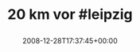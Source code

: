 ---
retweeted: false
source: <a href="http://twitter.com" rel="nofollow">Twitter Web Client</a>
entities:
  hashtags:
  - text: leipzig
    indices:
    - '10'
    - '18'
  symbols: []
  user_mentions: []
  urls: []
display_text_range:
- '0'
- '18'
favorite_count: '0'
id_str: '1082524313'
truncated: false
retweet_count: '0'
id: '1082524313'
created_at: Sun Dec 28 17:37:45 +0000 2008
favorited: false
full_text: '20 km vor #leipzig'
lang: de
tags:
- leipzig
- pesos/twitter
date: '2008-12-28T17:37:45+00:00'
src: https://twitter.com/bascht/status/1082524313
original_url: https://twitter.com/bascht/status/1082524313
type: twitter_tweet
text: '20 km vor #leipzig'
title: '20 km vor #leipzig

  '

---